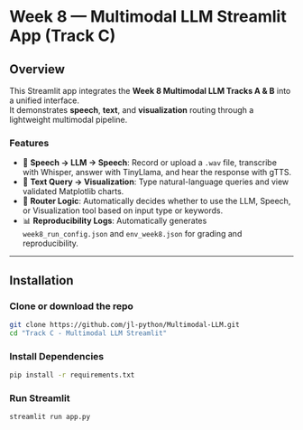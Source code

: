 # Week 8 — Multimodal LLM Streamlit App (Track C)

## Overview
This Streamlit app integrates the **Week 8 Multimodal LLM Tracks A & B** into a unified interface.  
It demonstrates **speech**, **text**, and **visualization** routing through a lightweight multimodal pipeline.

### Features
- 🎤 **Speech → LLM → Speech**: Record or upload a `.wav` file, transcribe with Whisper, answer with TinyLlama, and hear the response with gTTS.  
- 💬 **Text Query → Visualization**: Type natural-language queries and view validated Matplotlib charts.  
- 🧭 **Router Logic**: Automatically decides whether to use the LLM, Speech, or Visualization tool based on input type or keywords.  
- 📊 **Reproducibility Logs**: Automatically generates `week8_run_config.json` and `env_week8.json` for grading and reproducibility.

---

## Installation

### Clone or download the repo
```bash
git clone https://github.com/jl-python/Multimodal-LLM.git
cd "Track C - Multimodal LLM Streamlit"
```

### Install Dependencies
```bash
pip install -r requirements.txt
```

### Run Streamlit
```bash
streamlit run app.py
```



